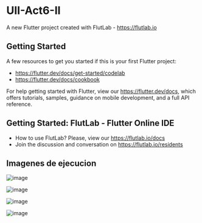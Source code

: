 # UII-Act6-II

A new Flutter project created with FlutLab - https://flutlab.io

## Getting Started

A few resources to get you started if this is your first Flutter project:

- https://flutter.dev/docs/get-started/codelab
- https://flutter.dev/docs/cookbook

For help getting started with Flutter, view our
https://flutter.dev/docs, which offers tutorials,
samples, guidance on mobile development, and a full API reference.

## Getting Started: FlutLab - Flutter Online IDE

- How to use FlutLab? Please, view our https://flutlab.io/docs
- Join the discussion and conversation on https://flutlab.io/residents

## Imagenes de ejecucion

![image](https://github.com/JorgeMeza123/Act-6-UII/assets/143548420/4fdf3c98-a6ba-416b-ad90-87b1cdac8526)

![image](https://github.com/JorgeMeza123/Act-6-UII/assets/143548420/26a5d004-3368-453a-a5f6-1c80c063d17d)

![image](https://github.com/JorgeMeza123/Act-6-UII/assets/143548420/f0da28a1-18e9-40bb-b356-c064ccb1e411)

![image](https://github.com/JorgeMeza123/Act-6-UII/assets/143548420/bc7f99bd-c40e-4f93-a058-94a6af8a00c5)




